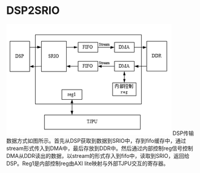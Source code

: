 # DSP2SRIO
![Image](https://github.com/19801201/Image/blob/main/DSP2SRIO.png)
DSP传输数据方式如图所示。首先从DSP获取到数据到SRIO中，存到fifo缓存中，通过stream形式传入到DMA中，最后存放到DDR中。然后通过内部控制reg信号控制DMA从DDR读出的数据，以stream的形式存入到fifo中，读取到SRIO，返回给DSP。Reg1是内部控制reg由AXI lite映射与外部TJPU交互的寄存器。
